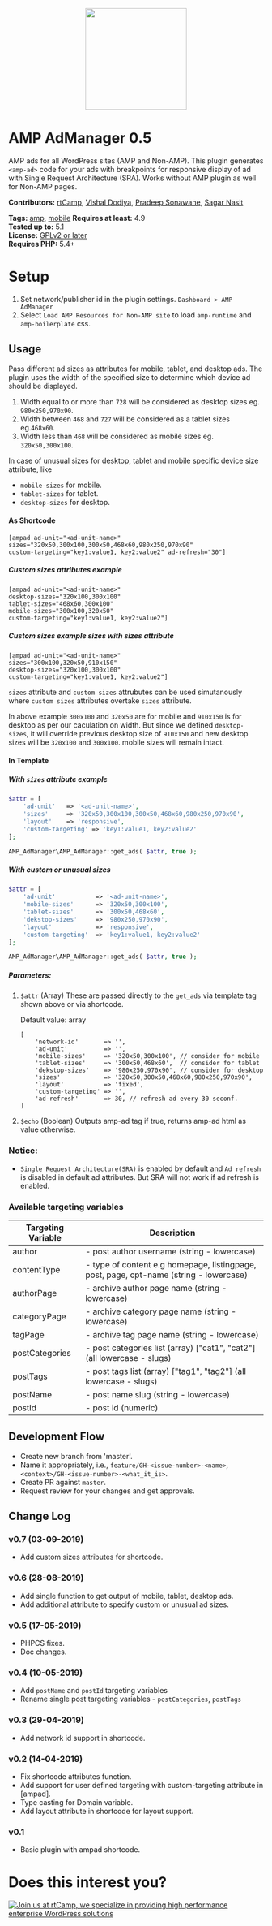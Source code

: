<p align="center">
<a href="https://rtcamp.com/?ref=amp-admanager-repo" target="_blank"><img width="200"src="https://rtcamp.com/wp-content/uploads/2018/04/rtcamp-logo-1.svg"></a>
</p>

# AMP AdManager 0.5
AMP ads for all WordPress sites (AMP and Non-AMP). 
This plugin generates `<amp-ad>` code for your ads with breakpoints for responsive display of ad with Single Request Architecture (SRA).
Works without AMP plugin as well for Non-AMP pages. 

**Contributors:** [rtCamp](https://github.com/rtCamp/), [Vishal Dodiya](https://github.com/vishaldodiya), [Pradeep Sonawane](https://github.com/pradeep910), [Sagar Nasit](https://github.com/sagarnasit)

**Tags:** [amp](https://wordpress.org/plugins/tags/amp), [mobile](https://wordpress.org/plugins/tags/mobile)
**Requires at least:** 4.9  
**Tested up to:** 5.1  
**License:** [GPLv2 or later](http://www.gnu.org/licenses/gpl-2.0.html)  
**Requires PHP:** 5.4+

# Setup
1. Set network/publisher id in the plugin settings. `Dashboard > AMP AdManager`
2. Select `Load AMP Resources for Non-AMP site` to load `amp-runtime` and `amp-boilerplate` css.

## Usage
Pass different ad sizes as attributes for mobile, tablet, and desktop ads. The plugin uses the width of the specified size to determine which device ad should be displayed. 

1. Width equal to or more than `728` will be considered as desktop sizes eg. `980x250,970x90`.
2. Width between `468` and `727` will be considered as a tablet sizes eg.`468x60`.
3. Width less than `468` will be considered as mobile sizes eg. `320x50,300x100`.

In case of unusual sizes for desktop, tablet and mobile specific device size attribute, like

* `mobile-sizes` for mobile.
* `tablet-sizes` for tablet.
* `desktop-sizes` for desktop.


#### As Shortcode

```
[ampad ad-unit="<ad-unit-name>"
sizes="320x50,300x100,300x50,468x60,980x250,970x90"
custom-targeting="key1:value1, key2:value2" ad-refresh="30"]
```

##### Custom sizes attributes example

```
[ampad ad-unit="<ad-unit-name>"
desktop-sizes="320x100,300x100"
tablet-sizes="468x60,300x100"
mobile-sizes="300x100,320x50"
custom-targeting="key1:value1, key2:value2"]
```

##### Custom sizes example sizes with sizes attribute

```
[ampad ad-unit="<ad-unit-name>"
sizes="300x100,320x50,910x150"
desktop-sizes="320x100,300x100"
custom-targeting="key1:value1, key2:value2"]
```

`sizes` attribute and `custom sizes` attrubutes can be used simutanously where `custom sizes` attributes overtake `sizes` attribute.

In above example `300x100` and `320x50` are for mobile and `910x150` is for desktop as per our caculation on width. But since we defined `desktop-sizes`, it will override previous desktop size of `910x150` and new desktop sizes will be `320x100` and `300x100`. mobile sizes will remain intact.

#### In Template

##### With `sizes` attribute example

```php
$attr = [
	'ad-unit'   => '<ad-unit-name>',
	'sizes'     => '320x50,300x100,300x50,468x60,980x250,970x90',
	'layout'    => 'responsive',
	'custom-targeting' => 'key1:value1, key2:value2'
];

AMP_AdManager\AMP_AdManager::get_ads( $attr, true );
```

##### With custom or unusual sizes

```php
$attr = [
	'ad-unit'			=> '<ad-unit-name>',
	'mobile-sizes'		=> '320x50,300x100',
	'tablet-sizes'		=> '300x50,468x60',
	'dekstop-sizes'		=> '980x250,970x90',
	'layout'			=> 'responsive',
	'custom-targeting'	=> 'key1:value1, key2:value2'
];

AMP_AdManager\AMP_AdManager::get_ads( $attr, true );
```

##### Parameters:

1. `$attr` 
(Array) These are passed directly to the `get_ads` via template tag shown above or via shortcode.

	Default value: array
	```
	[
		'network-id'       => '',
		'ad-unit'          => '',
		'mobile-sizes'	   => '320x50,300x100', // consider for mobile
		'tablet-sizes'	   => '300x50,468x60',  // consider for tablet
		'dekstop-sizes'	   => '980x250,970x90', // consider for desktop
		'sizes'            => '320x50,300x50,468x60,980x250,970x90',
		'layout'           => 'fixed',
		'custom-targeting' => '',
		'ad-refresh'       => 30, // refresh ad every 30 seconf.
	]
	```

2. `$echo` 
(Boolean) Outputs amp-ad tag if true, returns amp-ad html as value otherwise.

### Notice:

- `Single Request Architecture(SRA)` is enabled by default and `Ad refresh` is disabled in default ad attributes. But SRA will not work if ad refresh is enabled.

### Available targeting variables

| Targeting Variable | Description |
|--------------------|-------------|
| author             | - post author username (string - lowercase)       |
| contentType 	| - type of content e.g homepage, listingpage, post, page, cpt-name (string - lowercase) |
| authorPage 	| - archive author page name (string - lowercase) |
| categoryPage 	| - archive category page name (string - lowercase) |
| tagPage 	| - archive tag page name (string - lowercase)  |
| postCategories	| - post categories list (array) ["cat1", "cat2"] (all lowercase - slugs) |
| postTags	| - post tags list (array) ["tag1", "tag2"] (all lowercase - slugs) |
| postName	| - post name slug (string - lowercase)  |
| postId	| - post id (numeric) |


## Development Flow

* Create new branch from 'master'.
* Name it appropriately, i.e., `feature/GH-<issue-number>-<name>`,`<context>/GH-<issue-number>-<what_it_is>`.
* Create PR against `master`.
* Request review for your changes and get approvals.

## Change Log

### v0.7 (03-09-2019)

* Add custom sizes attributes for shortcode.

### v0.6 (28-08-2019)
* Add single function to get output of mobile, tablet, desktop ads.
* Add additional attribute to specify custom or unusual ad sizes.

### v0.5 (17-05-2019)
* PHPCS fixes.
* Doc changes.

### v0.4 (10-05-2019)
* Add `postName` and `postId` targeting variables
* Rename single post targeting variables - `postCategories`, `postTags`

### v0.3 (29-04-2019)
* Add network id support in shortcode.

### v0.2 (14-04-2019)
* Fix shortcode attributes function.
* Add support for user defined targeting with custom-targeting attribute in [ampad]. 
* Type casting for Domain variable.
* Add layout attribute in shortcode for <amp-ad> layout support.

### v0.1
* Basic plugin with ampad shortcode.

# Does this interest you?

<a href="https://rtcamp.com/"><img src="https://rtcamp.com/wp-content/uploads/2019/04/github-banner@2x.png" alt="Join us at rtCamp, we specialize in providing high performance enterprise WordPress solutions"></a>
